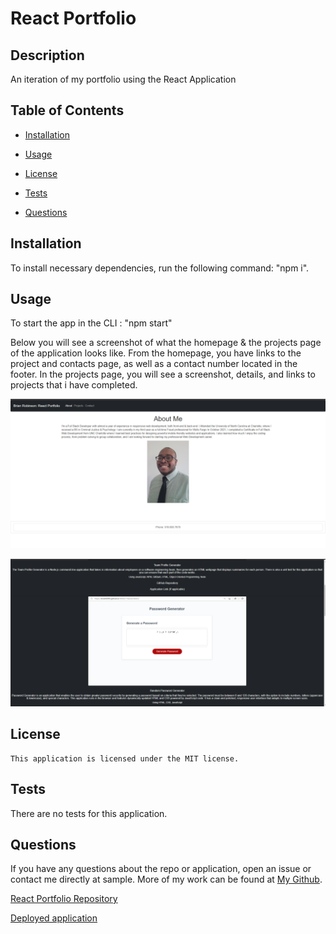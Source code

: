 # React Portfolio

## Description
An iteration of my portfolio using the React Application


  ## Table of Contents
  
  * [Installation](#installation)
  
  * [Usage](#usage)
  
  * [License](#license)

  * [Tests](#tests)
  
  * [Questions](#questions)
  
  ## Installation
  
  To install necessary dependencies, run the following command: "npm i".

 
  ## Usage

To start the app in the CLI : "npm start"  


Below you will see a screenshot of what the homepage & the projects page of the application looks like. From the homepage, you have links to the project and contacts page, as well as a contact number located in the footer. In the projects page, you will see a screenshot, details, and links to projects that i have completed.

![Screenshot](public/img/PortfolioSS.PNG)

![Screenshot2](public/img/PortfolioSS1.PNG)


  

  ## License
    
    This application is licensed under the MIT license.
    

  ## Tests
  
  There are no tests for this application.
  
      
  ## Questions  

  If you have any questions about the repo or application, open an issue or contact me directly at sample. More of my work can be found at [My Github](https://github.com/brob92993).

  [React Portfolio Repository](https://github.com/brob92993/ReactPortfolio.git)

  
  [Deployed application]()